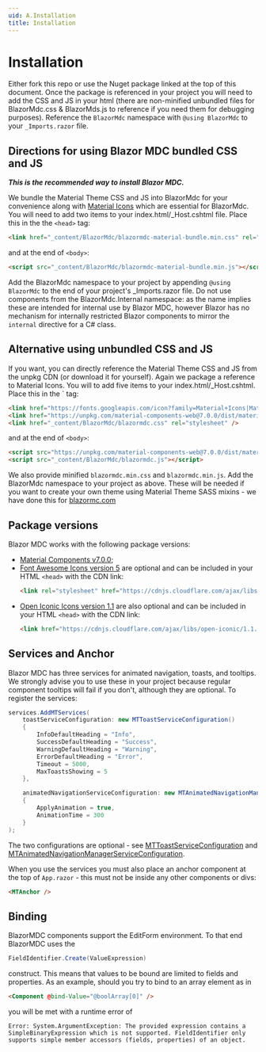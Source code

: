 ```yaml
---
uid: A.Installation
title: Installation
---
```

# Installation

Either fork this repo or use the Nuget package linked at the top of this document. Once the package is referenced in your project you will need to add the CSS and JS in your html (there are non-minified unbundled files for BlazorMdc.css & BlazorMds.js to reference if you need them for debugging purposes).
Reference the `BlazorMdc` namespace with `@using BlazorMdc` to your `_Imports.razor` file. 

## Directions for using Blazor MDC bundled CSS and JS

***This is the recommended way to install Blazor MDC.***

We bundle the Material Theme CSS and JS into BlazorMdc for your convenience along with [Material Icons](https://material.io/resources/icons/?style=baseline) which are essential for BlazorMdc. You will need to add two items to your index.html/_Host.cshtml file. Place this in the the `<head>` tag:

```html
<link href="_content/BlazorMdc/blazormdc-material-bundle.min.css" rel="stylesheet">
```

and at the end of `<body>`:

```html
<script src="_content/BlazorMdc/blazormdc-material-bundle.min.js"></script>
```

Add the BlazorMdc namespace to your project by appending `@using BlazorMdc` to the end of your project's _Imports.razor file. Do not use components from the BlazorMdc.Internal namespace: as the name
implies these are intended for internal use by Blazor MDC, however Blazor has no mechanism for internally restricted Blazor components to mirror the `internal` directive for a C# class.

## Alternative using unbundled CSS and JS

If you want, you can directly reference the Material Theme CSS and JS from the unpkg CDN (or download it for yourself). Again we package a reference to Material Icons. You will to add five items to your index.html/_Host.cshtml. Place this in the <head>` tag:

```html
<link href="https://fonts.googleapis.com/icon?family=Material+Icons|Material+Icons+Outlined|Material+Icons+Two+Tone|Material+Icons+Round|Material+Icons+Sharp" rel="stylesheet">
<link href="https://unpkg.com/material-components-web@7.0.0/dist/material-components-web.css" rel="stylesheet" />
<link href="_content/BlazorMdc/blazormdc.css" rel="stylesheet" />
```

and at the end of `<body>`:

```html
<script src="https://unpkg.com/material-components-web@7.0.0/dist/material-components-web.js"></script>
<script src="_content/BlazorMdc/blazormdc.js"></script>
```

We also provide minified `blazormdc.min.css` and `blazormdc.min.js`. Add the BlazorMdc namespace to your project as above. These will be needed
if you want to create your own theme using Material Theme SASS mixins - we have done this for [blazormc.com](https://blazormdc.com)

## Package versions

Blazor MDC works with the following package versions:

- [Material Components v7.0.0](https://github.com/material-components/material-components-web/blob/master/CHANGELOG.md#700-2020-06-23);
- [Font Awesome Icons version 5](https://fontawesome.com/changelog/latest) are optional and can be included in your HTML `<head>` with the CDN link:
    ```html
    <link rel="stylesheet" href="https://cdnjs.cloudflare.com/ajax/libs/font-awesome/5.14.0/css/all.min.css" integrity="sha512-1PKOgIY59xJ8Co8+NE6FZ+LOAZKjy+KY8iq0G4B3CyeY6wYHN3yt9PW0XpSriVlkMXe40PTKnXrLnZ9+fkDaog==" crossorigin="anonymous" />
    ```
- [Open Iconic Icons version 1.1](https://useiconic.com/open) are also optional and can be included in your HTML `<head>` with the CDN link:
    ```html
    <link href="https://cdnjs.cloudflare.com/ajax/libs/open-iconic/1.1.1/font/css/open-iconic.min.css" crossorigin="anonymous" rel="stylesheet" />
    ```

## Services and Anchor

Blazor MDC has three services for animated navigation, toasts, and tooltips. We strongly advise you to use these in your project
because regular component tooltips will fail if you don't, although they are optional. To register the services:

```csharp
services.AddMTServices(
    toastServiceConfiguration: new MTToastServiceConfiguration()
    {
        InfoDefaultHeading = "Info",
        SuccessDefaultHeading = "Success",
        WarningDefaultHeading = "Warning",
        ErrorDefaultHeading = "Error",
        Timeout = 5000,
        MaxToastsShowing = 5
    },

    animatedNavigationServiceConfiguration: new MTAnimatedNavigationManagerServiceConfiguration()
    {
        ApplyAnimation = true,
        AnimationTime = 300
    }
);
```

The two configurations are optional - see [MTToastServiceConfiguration](xref:BlazorMdc.MTToastServiceConfiguration) and [MTAnimatedNavigationManagerServiceConfiguration](xref:BlazorMdc.MTAnimatedNavigationManagerServiceConfiguration).

When you use the services you must also place an anchor component at the top of `App.razor` - this must not be inside any other components or divs:

```html
<MTAnchor />
```

## Binding

BlazorMDC components support the EditForm environment. To that end BlazorMDC uses the 

```csharp
FieldIdentifier.Create(ValueExpression) 
```

construct. This means that values to be bound are limited to fields and properties. As an example, should you try to bind to an array element as in

```html
<Component @bind-Value="@boolArray[0]" />
```

you will be met with a runtime error of

`Error: System.ArgumentException: The provided expression contains a SimpleBinaryExpression which is not supported. FieldIdentifier only supports simple member accessors (fields, properties) of an object.`

